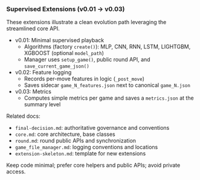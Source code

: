 ### Supervised Extensions (v0.01 → v0.03)

These extensions illustrate a clean evolution path leveraging the streamlined core API.

- v0.01: Minimal supervised playback
  - Algorithms (factory `create()`): MLP, CNN, RNN, LSTM, LIGHTGBM, XGBOOST (optional `model_path`)
  - Manager uses `setup_game()`, public round API, and `save_current_game_json()`
- v0.02: Feature logging
  - Records per-move features in logic (`_post_move`)
  - Saves sidecar `game_N_features.json` next to canonical `game_N.json`
- v0.03: Metrics
  - Computes simple metrics per game and saves a `metrics.json` at the summary level

Related docs:
- `final-decision.md`: authoritative governance and conventions
- `core.md`: core architecture, base classes
- `round.md`: round public APIs and synchronization
- `game_file_manager.md`: logging conventions and locations
- `extension-skeleton.md`: template for new extensions

Keep code minimal; prefer core helpers and public APIs; avoid private access.